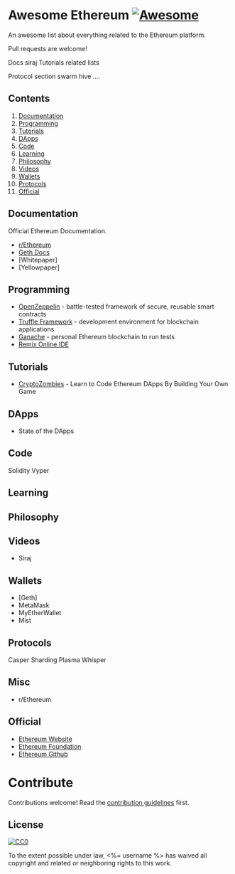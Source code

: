 # Awesome Ethereum [![Awesome](https://awesome.re/badge.svg)](https://awesome.re)

An awesome list about everything related to the Ethereum platform.

Pull requests are welcome!


Docs
siraj
Tutorials
related lists

Protocol section
swarm
hive
....


## Contents

1. [Documentation](#courses)
2. [Programming](#books)
3. [Tutorials](#programming)
4. [DApps](#philosophy)
5. [Code](#free-content)
6. [Learning](#code)
7. [Philosophy](#videos)
8. [Videos](#learning)
9. [Wallets]()
10. [Protocols]()
11. [Official]()


## Documentation

Official Ethereum Documentation.

- [r/Ethereum](http://example.com)
- [Geth Docs](http://example.com)
- [Whitepaper]
- [Yellowpaper]


## Programming

 - [OpenZeppelin](https://openzeppelin.org/) - battle-tested framework of secure, reusable smart contracts
 - [Truffle Framework](https://www.truffleframework.com/) - development environment for blockchain applications
 - [Ganache]() - personal Ethereum blockchain to run tests
 - [Remix Online IDE]()

## Tutorials

- [CryptoZombies](https://cryptozombies.io/) - Learn to Code Ethereum DApps By Building Your Own Game


## DApps
- State of the DApps


## Code

Solidity
Vyper


## Learning



## Philosophy



## Videos

- Siraj

## Wallets

- [Geth]
- MetaMask
- MyEtherWallet
- Mist

## Protocols
Casper
Sharding
Plasma
Whisper

## Misc

- r/Ethereum


## Official

- [Ethereum Website](https://www.ethereum.org/)
- [Ethereum Foundation](https://ethereum.org/foundation)
- [Ethereum Github]()




# Contribute

Contributions welcome! Read the [contribution guidelines](contributing.md) first.


## License

[![CC0](http://mirrors.creativecommons.org/presskit/buttons/88x31/svg/cc-zero.svg)](http://creativecommons.org/publicdomain/zero/1.0)

To the extent possible under law, <%= username %> has waived all copyright and
related or neighboring rights to this work.
